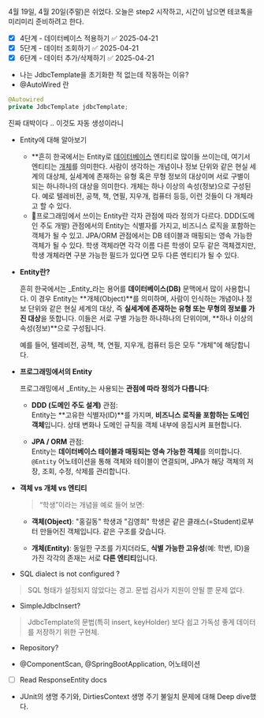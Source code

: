 4월 19일, 4월 20일(주말)은 쉬었다.
오늘은 step2 시작하고, 시간이 남으면 테코톡을 미리미리 준비하려고 한다.

- [x] 4단계 - 데이터베이스 적용하기 ✅ 2025-04-21
- [x] 5단계 - 데이터 조회하기 ✅ 2025-04-21
- [x] 6단계 - 데이터 추가/삭제하기 ✅ 2025-04-21

- 나는 JdbcTemplate을 초기화한 적 없는데 작동하는 이유?
- @AutoWired 란
```java
@Autowired  
private JdbcTemplate jdbcTemplate;
```
진짜 대박이다 .. 이것도 자동 생성이라니


- Entity에 대해 알아보기
  - **흔히 한국에서는 Entity로 [데이터베이스](https://namu.wiki/w/%EB%8D%B0%EC%9D%B4%ED%84%B0%EB%B2%A0%EC%9D%B4%EC%8A%A4 "데이터베이스") 엔티티로 많이들 쓰이는데, 여기서 엔티티는 [개체](https://namu.wiki/w/%EA%B0%9C%EC%B2%B4#s-3 "개체")를 의미한다.  사람이 생각하는 개념이나 정보 단위와 같은 현실 세계의 대상체, 실세계에 존재하는 유형 혹은 무형 정보의 대상이며 서로 구별이 되는 하나하나의 대상을 의미한다. 개체는 하나 이상의 속성(정보)으로 구성된다. 예로 텔레비전, 공책, 책, 연필, 지우개, 컴퓨터 등등, 이런 것들이 다 개체라고 할 수 있다.
  - 프로그래밍에서 쓰이는 Entity란 각자 관점에 따라 정의가 다르다. DDD(도메인 주도 개발) 관점에서의 Entity는 식별자를 가지고, 비즈니스 로직을 포함하는 객체가 될 수 있고. JPA/ORM  관점에서는 DB 테이블과 매핑되는 영속 가능한 객체가 될 수 있다. 학생 객체라면 각각 이름 다른 학생이 모두 같은 객체겠지만, 학생 개체라면 구분 가능한 필드가 있다면 모두 다른 엔티티가 될 수 있다.

- **Entity란?**
    
    흔히 한국에서는 _Entity_라는 용어를 **데이터베이스(DB)** 문맥에서 많이 사용합니다. 이 경우 Entity는 **개체(Object)**를 의미하며, 사람이 인식하는 개념이나 정보 단위와 같은 현실 세계의 대상, 즉 **실세계에 존재하는 유형 또는 무형의 정보를 가진 대상**을 뜻합니다. 이들은 서로 구별 가능한 하나하나의 단위이며, **하나 이상의 속성(정보)**으로 구성됩니다.
    
    예를 들어, 텔레비전, 공책, 책, 연필, 지우개, 컴퓨터 등은 모두 "개체"에 해당합니다.
    
- **프로그래밍에서의 Entity**
    
    프로그래밍에서 _Entity_는 사용되는 **관점에 따라 정의가 다릅니다**:
    
    - **DDD (도메인 주도 설계)** 관점:  
        Entity는 **고유한 식별자(ID)**를 가지며, **비즈니스 로직을 포함하는 도메인 객체**입니다. 상태 변화나 도메인 규칙을 객체 내부에 응집시켜 표현합니다.
        
    - **JPA / ORM** 관점:  
        Entity는 **데이터베이스 테이블과 매핑되는 영속 가능한 객체**를 의미합니다. `@Entity` 어노테이션을 통해 객체와 테이블이 연결되며, JPA가 해당 객체의 저장, 조회, 수정, 삭제를 관리합니다.
        
- **객체 vs 개체 vs 엔티티**
    
    > “학생”이라는 개념을 예로 들어 보면:
    
    - **객체(Object)**: "홍길동" 학생과 "김영희" 학생은 같은 클래스(=Student)로부터 만들어진 객체입니다. 같은 구조를 갖습니다.
        
    - **개체(Entity)**: 동일한 구조를 가지더라도, **식별 가능한 고유성**(예: 학번, ID)을 가진 각각의 존재는 서로 **다른 엔티티**입니다.



- SQL dialect is not configured ?
> SQL 형태가 설정되지 않았다는 경고. 문법 검사가 지원이 안될 뿐 문제 없다.

- SimpleJdbcInsert?
> JdbcTemplate의 문법(특히 insert, keyHolder) 보다 쉽고 가독성 좋게 데이터를 저장하기 위한 구현체.

- Repository?
> 
- @ComponentScan, @SpringBootApplication, 어노테이션


 - [ ] Read ResponseEntity docs

- JUnit의 생명 주기와, DirtiesContext 생명 주기 불일치 문제에 대해 Deep dive했다.